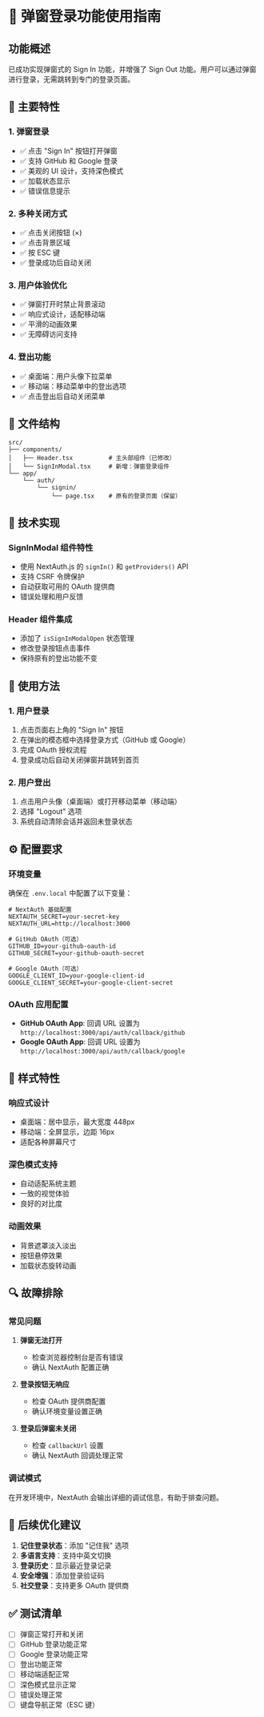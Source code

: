 # 🔐 弹窗登录功能使用指南

## 功能概述

已成功实现弹窗式的 Sign In 功能，并增强了 Sign Out 功能。用户可以通过弹窗进行登录，无需跳转到专门的登录页面。

## 🎯 主要特性

### 1. 弹窗登录
- ✅ 点击 "Sign In" 按钮打开弹窗
- ✅ 支持 GitHub 和 Google 登录
- ✅ 美观的 UI 设计，支持深色模式
- ✅ 加载状态显示
- ✅ 错误信息提示

### 2. 多种关闭方式
- ✅ 点击关闭按钮 (×)
- ✅ 点击背景区域
- ✅ 按 ESC 键
- ✅ 登录成功后自动关闭

### 3. 用户体验优化
- ✅ 弹窗打开时禁止背景滚动
- ✅ 响应式设计，适配移动端
- ✅ 平滑的动画效果
- ✅ 无障碍访问支持

### 4. 登出功能
- ✅ 桌面端：用户头像下拉菜单
- ✅ 移动端：移动菜单中的登出选项
- ✅ 点击登出后自动关闭菜单

## 📁 文件结构

```
src/
├── components/
│   ├── Header.tsx          # 主头部组件（已修改）
│   └── SignInModal.tsx     # 新增：弹窗登录组件
└── app/
    └── auth/
        └── signin/
            └── page.tsx    # 原有的登录页面（保留）
```

## 🔧 技术实现

### SignInModal 组件特性
- 使用 NextAuth.js 的 `signIn()` 和 `getProviders()` API
- 支持 CSRF 令牌保护
- 自动获取可用的 OAuth 提供商
- 错误处理和用户反馈

### Header 组件集成
- 添加了 `isSignInModalOpen` 状态管理
- 修改登录按钮点击事件
- 保持原有的登出功能不变

## 🚀 使用方法

### 1. 用户登录
1. 点击页面右上角的 "Sign In" 按钮
2. 在弹出的模态框中选择登录方式（GitHub 或 Google）
3. 完成 OAuth 授权流程
4. 登录成功后自动关闭弹窗并跳转到首页

### 2. 用户登出
1. 点击用户头像（桌面端）或打开移动菜单（移动端）
2. 选择 "Logout" 选项
3. 系统自动清除会话并返回未登录状态

## ⚙️ 配置要求

### 环境变量
确保在 `.env.local` 中配置了以下变量：

```env
# NextAuth 基础配置
NEXTAUTH_SECRET=your-secret-key
NEXTAUTH_URL=http://localhost:3000

# GitHub OAuth（可选）
GITHUB_ID=your-github-oauth-id
GITHUB_SECRET=your-github-oauth-secret

# Google OAuth（可选）
GOOGLE_CLIENT_ID=your-google-client-id
GOOGLE_CLIENT_SECRET=your-google-client-secret
```

### OAuth 应用配置
- **GitHub OAuth App**: 回调 URL 设置为 `http://localhost:3000/api/auth/callback/github`
- **Google OAuth App**: 回调 URL 设置为 `http://localhost:3000/api/auth/callback/google`

## 🎨 样式特性

### 响应式设计
- 桌面端：居中显示，最大宽度 448px
- 移动端：全屏显示，边距 16px
- 适配各种屏幕尺寸

### 深色模式支持
- 自动适配系统主题
- 一致的视觉体验
- 良好的对比度

### 动画效果
- 背景遮罩淡入淡出
- 按钮悬停效果
- 加载状态旋转动画

## 🔍 故障排除

### 常见问题

1. **弹窗无法打开**
   - 检查浏览器控制台是否有错误
   - 确认 NextAuth 配置正确

2. **登录按钮无响应**
   - 检查 OAuth 提供商配置
   - 确认环境变量设置正确

3. **登录后弹窗未关闭**
   - 检查 `callbackUrl` 设置
   - 确认 NextAuth 回调处理正常

### 调试模式
在开发环境中，NextAuth 会输出详细的调试信息，有助于排查问题。

## 📝 后续优化建议

1. **记住登录状态**：添加 "记住我" 选项
2. **多语言支持**：支持中英文切换
3. **登录历史**：显示最近登录记录
4. **安全增强**：添加登录验证码
5. **社交登录**：支持更多 OAuth 提供商

## ✅ 测试清单

- [ ] 弹窗正常打开和关闭
- [ ] GitHub 登录功能正常
- [ ] Google 登录功能正常
- [ ] 登出功能正常
- [ ] 移动端适配正常
- [ ] 深色模式显示正常
- [ ] 错误处理正常
- [ ] 键盘导航正常（ESC 键） 